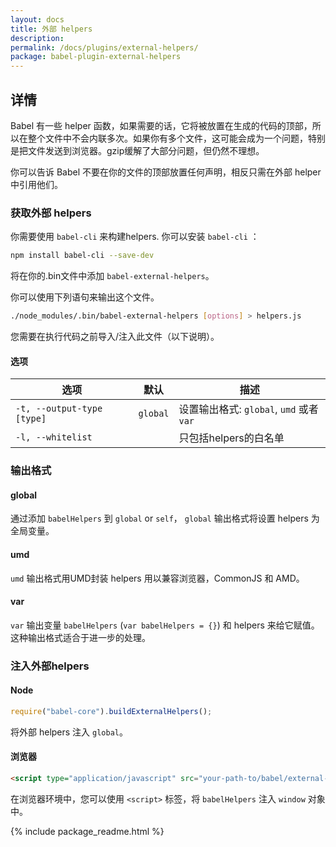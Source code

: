 ```yaml
---
layout: docs
title: 外部 helpers
description:
permalink: /docs/plugins/external-helpers/
package: babel-plugin-external-helpers
---
```


## 详情

Babel 有一些 helper 函数，如果需要的话，它将被放置在生成的代码的顶部，所以在整个文件中不会内联多次。如果你有多个文件，这可能会成为一个问题，特别是把文件发送到浏览器。gzip缓解了大部分问题，但仍然不理想。

你可以告诉 Babel 不要在你的文件的顶部放置任何声明，相反只需在外部 helper 中引用他们。

### 获取外部 helpers

你需要使用 `babel-cli` 来构建helpers. 你可以安装 `babel-cli` ：

```sh
npm install babel-cli --save-dev
```

将在你的.bin文件中添加 `babel-external-helpers`。

你可以使用下列语句来输出这个文件。

```sh
./node_modules/.bin/babel-external-helpers [options] > helpers.js
```

您需要在执行代码之前导入/注入此文件（以下说明）。

#### 选项

| 选项                        | 默认              | 描述                                 |
| -------------------------- | -------------------- | ------------------------------------------- |
| `-t, --output-type [type]` | `global`             | 设置输出格式: `global`, `umd` 或者 `var` |
| `-l, --whitelist`          |                      | 只包括helpers的白名单        |

### 输出格式

#### global

通过添加 `babelHelpers` 到 `global` or `self`， `global` 输出格式将设置 helpers 为全局变量。

#### umd

`umd` 输出格式用UMD封装 helpers 用以兼容浏览器，CommonJS 和 AMD。

#### var

`var` 输出变量 `babelHelpers` (`var babelHelpers = {}`) 和 helpers 来给它赋值。这种输出格式适合于进一步的处理。

### 注入外部helpers

#### Node

```js
require("babel-core").buildExternalHelpers();
```

将外部 helpers 注入 `global`。

#### 浏览器

```html
<script type="application/javascript" src="your-path-to/babel/external-helpers.js"></script>
```

在浏览器环境中，您可以使用 `<script>` 标签，将 `babelHelpers` 注入 `window` 对象中。

{% include package_readme.html %}
